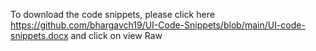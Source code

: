 To download the code snippets, please click here https://github.com/bhargavch19/UI-Code-Snippets/blob/main/UI-code-snippets.docx and click on view Raw
